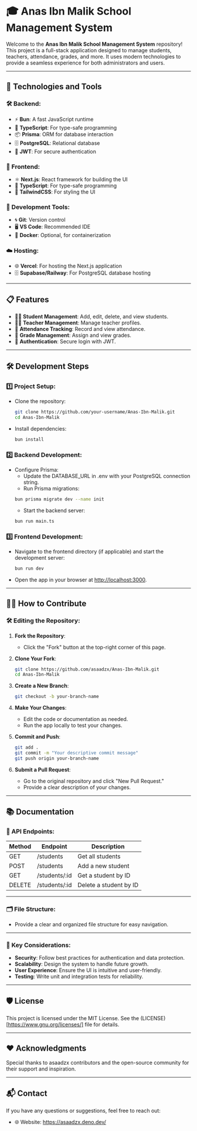# 🎓 Anas Ibn Malik School Management System

Welcome to the **Anas Ibn Malik School Management System** repository! This project is a full-stack application designed to manage students, teachers, attendance, grades, and more. It uses modern technologies to provide a seamless experience for both administrators and users.

---

## 🚀 Technologies and Tools

### 🛠️ Backend:
- ⚡ **Bun**: A fast JavaScript runtime
- 📝 **TypeScript**: For type-safe programming
- 📦 **Prisma**: ORM for database interaction
- 🗄️ **PostgreSQL**: Relational database
- 🔐 **JWT**: For secure authentication

### 🎨 Frontend:
- ⚛️ **Next.js**: React framework for building the UI
- 📝 **TypeScript**: For type-safe programming
- 💅 **TailwindCSS**: For styling the UI

### 🧰 Development Tools:
- 🌀 **Git**: Version control
- 🖥️ **VS Code**: Recommended IDE
- 🐳 **Docker**: Optional, for containerization

### ☁️ Hosting:
- 🌐 **Vercel**: For hosting the Next.js application
- 🗄️ **Supabase/Railway**: For PostgreSQL database hosting 

---

## 📋 Features
- 🧑‍🎓 **Student Management**: Add, edit, delete, and view students.
- 🧑‍🏫 **Teacher Management**: Manage teacher profiles.
- 📅 **Attendance Tracking**: Record and view attendance.
- 📝 **Grade Management**: Assign and view grades.
- 🔐 **Authentication**: Secure login with JWT.

---

## 🛠️ Development Steps

### 1️⃣ Project Setup:
- Clone the repository:
  ```bash
  git clone https://github.com/your-username/Anas-Ibn-Malik.git
  cd Anas-Ibn-Malik
- Install dependencies:
  ```bash
  bun install
  ```
### 2️⃣ Backend Development:
- Configure Prisma:
    - Update the DATABASE_URL in .env with your PostgreSQL connection string.
    - Run Prisma migrations:
  ```bash
  bun prisma migrate dev --name init
  ```
  - Start the backend server:
  ```bash
  bun run main.ts
  ```
  
### 3️⃣ Frontend Development:
- Navigate to the frontend directory (if applicable) and start the development server:
    ```bash
    bun run dev
    ```
- Open the app in your browser at [http://localhost:3000](http://localhost:3000).

---

## 🧑‍💻 How to Contribute

### 🛠️ Editing the Repository:
1. **Fork the Repository**:
     - Click the "Fork" button at the top-right corner of this page.

2. **Clone Your Fork**:
     ```bash
     git clone https://github.com/asaadzx/Anas-Ibn-Malik.git
     cd Anas-Ibn-Malik
     ```

3. **Create a New Branch**:
     ```bash
     git checkout -b your-branch-name
     ```

4. **Make Your Changes**:
     - Edit the code or documentation as needed.
     - Run the app locally to test your changes.

5. **Commit and Push**:
     ```bash
     git add .
     git commit -m "Your descriptive commit message"
     git push origin your-branch-name
     ```

6. **Submit a Pull Request**:
     - Go to the original repository and click "New Pull Request."
     - Provide a clear description of your changes.

---

## 📚 Documentation

### 📖 API Endpoints:
| Method | Endpoint          | Description              |
|--------|-------------------|--------------------------|
| GET    | /students         | Get all students         |
| POST   | /students         | Add a new student        |
| GET    | /students/:id     | Get a student by ID      |
| DELETE | /students/:id     | Delete a student by ID   |

---

### 🗂️ File Structure:
- Provide a clear and organized file structure for easy navigation.

---

### 🌟 Key Considerations:
- **Security**: Follow best practices for authentication and data protection.
- **Scalability**: Design the system to handle future growth.
- **User Experience**: Ensure the UI is intuitive and user-friendly.
- **Testing**: Write unit and integration tests for reliability.

---

## 🛡️ License
This project is licensed under the MIT License. See the (LICENSE)[https://www.gnu.org/licenses/] file for details.

---

## ❤️ Acknowledgments
Special thanks to asaadzx contributors and the open-source community for their support and inspiration.

---

## 📬 Contact
If you have any questions or suggestions, feel free to reach out:

- 🌐 Website: https://asaadzx.deno.dev/
